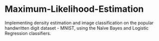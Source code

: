 # Maximum-Likelihood-Estimation
Implementing density estimation and image classification on the popular handwritten digit dataset - MNIST, using the Naïve Bayes and Logistic Regression classifiers. 
